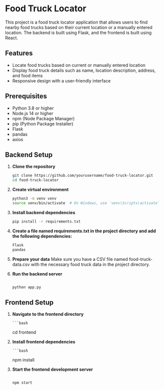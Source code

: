 # Food Truck Locator

This project is a food truck locator application that allows users to find nearby food trucks based on their current location or a manually entered location. The backend is built using Flask, and the frontend is built using React.

## Features

- Locate food trucks based on current or manually entered location
- Display food truck details such as name, location description, address, and food items
- Responsive design with a user-friendly interface

## Prerequisites

- Python 3.8 or higher
- Node.js 14 or higher
- npm (Node Package Manager)
- pip (Python Package Installer)
- Flask
- pandas
- axios

## Backend Setup

1. **Clone the repository**

   ```bash
   git clone https://github.com/yourusername/food-truck-locator.git
   cd food-truck-locator
2. **Create virtual environment**
    ```bash
    python3 -m venv venv
    source venv/bin/activate  # On Windows, use `venv\Scripts\activate`

4. **Install backend dependencies**
   
   ```bash
   pip install -r requirements.txt

6. **Create a file named requirements.txt in the project directory and add the following dependencies:**

    ```bash
    Flask
    pandas

7. **Prepare your data** 
    Make sure you have a CSV file named food-truck-data.csv with the necessary food truck data in the project directory.

8. **Run the backend server**
      ```bash

    python app.py

## Frontend Setup

1. **Navigate to the frontend directory**

       ```bash

    cd frontend
3. **Install frontend dependencies**

       ```bash

    npm install

4. **Start the frontend development server**

    ```bash

    npm start



